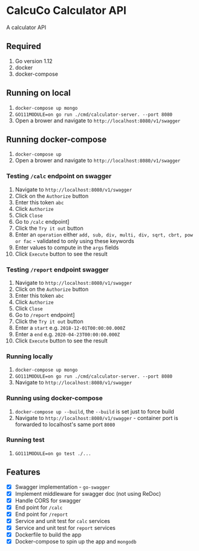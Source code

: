 # CalcuCo Calculator API

A calculator API

## Required

1. Go version 1.12
1. docker
1. docker-compose

## Running on local

1. ```docker-compose up mongo```
1. ```GO111MODULE=on go run ./cmd/calculator-server. --port 8080```
1. Open a brower and navigate to `http://localhost:8080/v1/swagger`

## Running docker-compose

1. ```docker-compose up```
1. Open a brower and navigate to `http://localhost:8080/v1/swagger`

### Testing `/calc` endpoint on swagger

1. Navigate to `http://localhost:8080/v1/swagger`
1. Click on the `Authorize` button
1. Enter this token `abc`
1. Click `Authorize`
1. Click `Close`
1. Go to `/calc` endpoint]
1. Click the `Try it out` button
1. Enter an `operation` either `add, sub, div, multi, div, sqrt, cbrt, pow or fac` - validated to only using these keywords
1. Enter values to compute in the `args` fields
1. Click `Execute` button to see the result

### Testing `/report` endpoint swagger

1. Navigate to `http://localhost:8080/v1/swagger`
1. Click on the `Authorize` button
1. Enter this token `abc`
1. Click `Authorize`
1. Click `Close`
1. Go to `/report` endpoint]
1. Click the `Try it out` button
1. Enter a `start` e.g. `2018-12-01T00:00:00.000Z`
1. Enter a `end` e.g. `2020-04-23T00:00:00.000Z`
1. Click `Execute` button to see the result

### Running locally

1. `docker-compose up mongo`
1. `GO111MODULE=on go run ./cmd/calculator-server. --port 8080`
1. Navigate to `http://localhost:8080/v1/swagger`

### Running using docker-compose

1. `docker-compose up --build`, the `--build` is set just to force build
1. Navigate to `http://localhost:8080/v1/swagger` - container port is forwarded to localhost's same port `8080`

### Running test

1. `GO111MODULE=on go test ./...`

## Features

- [x] Swagger implementation - `go-swagger`
- [x] Implement middleware for swagger doc (not using ReDoc)
- [x] Handle CORS for swagger
- [x] End point for `/calc`
- [x] End point for `/report`
- [x] Service and unit test for `calc` services
- [x] Service and unit test for `report` services
- [x] Dockerfile to build the app
- [x] Docker-compose to spin up the app and `mongodb`